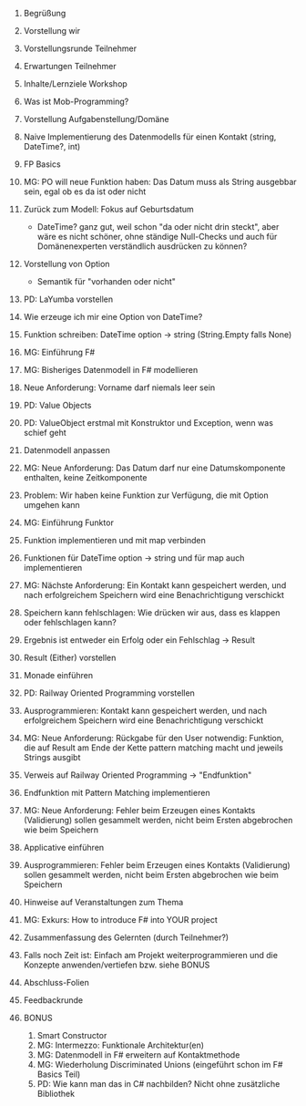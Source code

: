 1) Begrüßung
2) Vorstellung wir
4) Vorstellungsrunde Teilnehmer
5) Erwartungen Teilnehmer
3) Inhalte/Lernziele Workshop
6) Was ist Mob-Programming?
7) Vorstellung Aufgabenstellung/Domäne
8) Naive Implementierung des Datenmodells für einen Kontakt (string, DateTime?, int)
9) FP Basics
10) MG: PO will neue Funktion haben: Das Datum muss als String ausgebbar sein, egal ob es da ist oder nicht
11) Zurück zum Modell: Fokus auf Geburtsdatum

    - DateTime? ganz gut, weil schon "da oder nicht drin steckt", aber wäre es nicht schöner, ohne ständige Null-Checks und auch für Domänenexperten verständlich ausdrücken zu können?

12) Vorstellung von Option
    - Semantik für "vorhanden oder nicht"
    
13) PD: LaYumba vorstellen
14) Wie erzeuge ich mir eine Option von DateTime?

15) Funktion schreiben: DateTime option -> string (String.Empty falls None)
16) MG: Einführung F#
17) MG: Bisheriges Datenmodell in F# modellieren
18) Neue Anforderung: Vorname darf niemals leer sein
19) PD: Value Objects
20) PD: ValueObject erstmal mit Konstruktor und Exception, wenn was schief geht
21) Datenmodell anpassen
22) MG: Neue Anforderung: Das Datum darf nur eine Datumskomponente enthalten, keine Zeitkomponente
23) Problem: Wir haben keine Funktion zur Verfügung, die mit Option<DateTime> umgehen kann
24) MG: Einführung Funktor
25) Funktion implementieren und mit map verbinden
26) Funktionen für DateTime option -> string und für map auch implementieren 
27) MG: Nächste Anforderung: Ein Kontakt kann gespeichert werden, und nach erfolgreichem Speichern wird eine Benachrichtigung verschickt
28) Speichern kann fehlschlagen: Wie drücken wir aus, dass es klappen oder fehlschlagen kann?
29) Ergebnis ist entweder ein Erfolg oder ein Fehlschlag -> Result
30) Result (Either) vorstellen
31) Monade einführen
32) PD: Railway Oriented Programming vorstellen
33) Ausprogrammieren: Kontakt kann gespeichert werden, und nach erfolgreichem Speichern wird eine Benachrichtigung verschickt
34) MG: Neue Anforderung: Rückgabe für den User notwendig: Funktion, die auf Result am Ende der Kette pattern matching macht und jeweils Strings ausgibt
35) Verweis auf Railway Oriented Programming -> "Endfunktion"
36) Endfunktion mit Pattern Matching implementieren
37) MG: Neue Anforderung: Fehler beim Erzeugen eines Kontakts (Validierung) sollen gesammelt werden, nicht beim Ersten abgebrochen wie beim Speichern
38) Applicative einführen
39) Ausprogrammieren: Fehler beim Erzeugen eines Kontakts (Validierung) sollen gesammelt werden, nicht beim Ersten abgebrochen wie beim Speichern
40) Hinweise auf Veranstaltungen zum Thema
41) MG: Exkurs: How to introduce F# into YOUR project
42) Zusammenfassung des Gelernten (durch Teilnehmer?)
43) Falls noch Zeit ist: Einfach am Projekt weiterprogrammieren und die Konzepte anwenden/vertiefen bzw. siehe BONUS
44) Abschluss-Folien
45) Feedbackrunde
46) BONUS
    1)  Smart Constructor
    2)  MG: Intermezzo: Funktionale Architektur(en)
    3)  MG: Datenmodell in F# erweitern auf Kontaktmethode
    4)  MG: Wiederholung Discriminated Unions (eingeführt schon im F# Basics Teil)
    5)  PD: Wie kann man das in C# nachbilden? Nicht ohne zusätzliche Bibliothek
